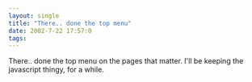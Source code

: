 ```yaml
---
layout: single
title: "There.. done the top menu"
date: 2002-7-22 17:57:0
tags: 
---
```


There.. done the top menu on the pages that matter. I'll be keeping the javascript thingy, for a while.

